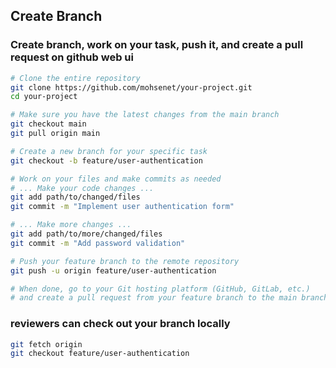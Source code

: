 ## Create Branch

### Create branch, work on your task, push it, and create a pull request on github web ui
```bash
# Clone the entire repository
git clone https://github.com/mohsenet/your-project.git
cd your-project

# Make sure you have the latest changes from the main branch
git checkout main
git pull origin main

# Create a new branch for your specific task
git checkout -b feature/user-authentication

# Work on your files and make commits as needed
# ... Make your code changes ...
git add path/to/changed/files
git commit -m "Implement user authentication form"

# ... Make more changes ...
git add path/to/more/changed/files
git commit -m "Add password validation"

# Push your feature branch to the remote repository
git push -u origin feature/user-authentication

# When done, go to your Git hosting platform (GitHub, GitLab, etc.)
# and create a pull request from your feature branch to the main branch
```


### reviewers can check out your branch locally
```bash
git fetch origin
git checkout feature/user-authentication
```

